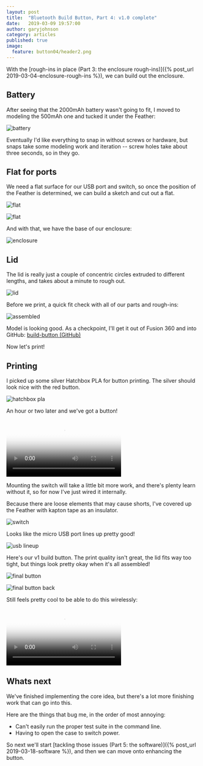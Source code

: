 ```yaml
---
layout: post
title:  "Bluetooth Build Button, Part 4: v1.0 complete"
date:   2019-03-09 19:57:00
author: garyjohnson
category: articles
published: true
image:
  feature: button04/header2.png
---
```


With the [rough-ins in place (Part 3: the enclosure rough-ins)]({% post_url 2019-03-04-enclosure-rough-ins %}), we can build out the enclosure.

## Battery

After seeing that the 2000mAh battery wasn't going to fit, I moved to modeling the 500mAh one and tucked it under the Feather:

![battery](/images/button04/battery.png)

Eventually I'd like everything to snap in without screws or hardware, but snaps take some modeling work and iteration -- screw holes take about three seconds, so in they go.

## Flat for ports

We need a flat surface for our USB port and switch, so once the position of the Feather is determined, we can build a sketch and cut out a flat.

![flat](/images/button04/flat.png)

![flat](/images/button04/flat2.png)

And with that, we have the base of our enclosure:

![enclosure](/images/button04/enclosure.gif)

## Lid

The lid is really just a couple of concentric circles extruded to different lengths, and takes about a minute to rough out.

![lid](/images/button04/lid.png)

Before we print, a quick fit check with all of our parts and rough-ins:

![assembled](/images/button04/assembled.png)

Model is looking good. As a checkpoint, I'll get it out of Fusion 360 and into GitHub: [build-button (GitHub)](https://github.com/garyjohnson/build-button) 

Now let's print!

## Printing

I picked up some silver Hatchbox PLA for button printing. The silver should look nice with the red button.

![hatchbox pla](/images/button04/silver-pla.jpg)

An hour or two later and we've got a button!

<video controls="controls" name="print" src="/images/button04/print.mp4" poster="/images/button04/preview.png" preload="auto"></video>
<br>

Mounting the switch will take a little bit more work, and there's plenty learn without it, so for now I've just wired it internally.

Because there are loose elements that may cause shorts, I've covered up the Feather with kapton tape as an insulator.

![switch](/images/button04/switch.jpg)

Looks like the micro USB port lines up pretty good!

![usb lineup](/images/button04/usb-lineup.jpg)

Here's our v1 build button. The print quality isn't great, the lid fits way too tight, but things look pretty okay when it's all assembled!

![final button](/images/button04/final-button.jpg)

![final button back](/images/button04/final-button-back.jpg)

Still feels pretty cool to be able to do this wirelessly:

<video controls="controls" name="v1" src="/images/button04/v1.mp4" poster="/images/button04/v1-preview.png" preload="auto"></video>
<br>

## Whats next

We've finished implementing the core idea, but there's a lot more finishing work that can go into this.

Here are the things that bug me, in the order of most annoying:

* Can't easily run the proper test suite in the command line.
* Having to open the case to switch power.

So next we'll start [tackling those issues (Part 5: the software)]({% post_url 2019-03-18-software %}), and then we can move onto enhancing the button.
